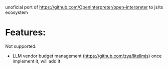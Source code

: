 unoficial port of https://github.com/OpenInterpreter/open-interpreter to js/ts ecosystem




# Features:


Not supported:
 * LLM vendor budget management (https://github.com/zya/litellmjs) once implement it, will add it
